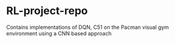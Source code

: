 # RL-project-repo

Contains implementations of DQN, C51 on the Pacman visual gym environment using a CNN based approach
